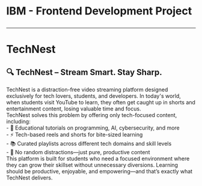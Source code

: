 # IBM - Frontend Development Project<br><hr>

# TechNest

<h2>🔍 TechNest – Stream Smart. Stay Sharp.</h2>
<p>TechNest is a distraction-free video streaming platform designed exclusively for tech lovers, students, and developers. In today's world, when students visit YouTube to learn, they often get caught up in shorts and entertainment content, losing valuable time and focus.<br>
TechNest solves this problem by offering only tech-focused content, including:<br>
- 🎥 Educational tutorials on programming, AI, cybersecurity, and more<br>
- ⚡ Tech-based reels and shorts for bite-sized learning<br>
- 📚 Curated playlists across different tech domains and skill levels<br>
- 🚫 No random distractions—just pure, productive content<br>
This platform is built for students who need a focused environment where they can grow their skillset without unnecessary diversions. Learning should be productive, enjoyable, and empowering—and that’s exactly what TechNest delivers.</p>

